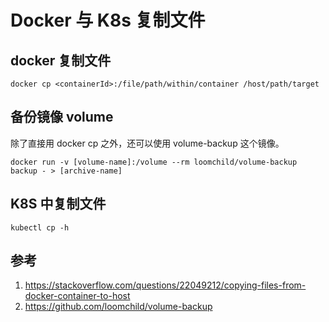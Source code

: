 # Docker 与 K8s 复制文件

<!--
ID: 4dc95fcb-d63c-47e5-9908-139395599616
Status: draft
Date: 2020-07-29T19:23:55
Modified: 2020-07-29T19:23:55
wp_id: 1097
-->

## docker 复制文件

```
docker cp <containerId>:/file/path/within/container /host/path/target
```

## 备份镜像 volume

除了直接用 docker cp 之外，还可以使用 volume-backup 这个镜像。

```
docker run -v [volume-name]:/volume --rm loomchild/volume-backup backup - > [archive-name]
```

## K8S 中复制文件

```
kubectl cp -h
```

## 参考

1. https://stackoverflow.com/questions/22049212/copying-files-from-docker-container-to-host
2. https://github.com/loomchild/volume-backup